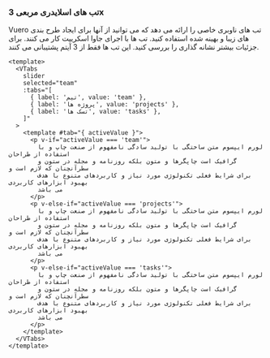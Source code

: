 ### تب های اسلایدری مربعی 3x

Vuero تب های ناوبری خاصی را ارائه می دهد که می توانید از آنها برای ایجاد طرح بندی های زیبا و بهینه شده استفاده کنید. تب ها با اجرای جاوا اسکریپت کار می کنند.
برای جزئیات بیشتر نشانه گذاری را بررسی کنید. این تب ها فقط از 3 آیتم پشتیبانی می کنند.

<!--code-->

```vue
<template>
  <VTabs
    slider
    selected="team"
    :tabs="[
      { label: 'تیم', value: 'team' },
      { label: 'پروژه ها', value: 'projects' },
      { label: 'تسک ها', value: 'tasks' },
    ]"
  >
    <template #tab="{ activeValue }">
      <p v-if="activeValue === 'team'">
        لورم ایپسوم متن ساختگی با تولید سادگی نامفهوم از صنعت چاپ و با استفاده از طراحان
        گرافیک است چاپگرها و متون بلکه روزنامه و مجله در ستون و سطرآنچنان که لازم است و
        برای شرایط فعلی تکنولوژی مورد نیاز و کاربردهای متنوع با هدف بهبود ابزارهای کاربردی
        می باشد
      </p>
      <p v-else-if="activeValue === 'projects'">
        لورم ایپسوم متن ساختگی با تولید سادگی نامفهوم از صنعت چاپ و با استفاده از طراحان
        گرافیک است چاپگرها و متون بلکه روزنامه و مجله در ستون و سطرآنچنان که لازم است و
        برای شرایط فعلی تکنولوژی مورد نیاز و کاربردهای متنوع با هدف بهبود ابزارهای کاربردی
        می باشد
      </p>
      <p v-else-if="activeValue === 'tasks'">
        لورم ایپسوم متن ساختگی با تولید سادگی نامفهوم از صنعت چاپ و با استفاده از طراحان
        گرافیک است چاپگرها و متون بلکه روزنامه و مجله در ستون و سطرآنچنان که لازم است و
        برای شرایط فعلی تکنولوژی مورد نیاز و کاربردهای متنوع با هدف بهبود ابزارهای کاربردی
        می باشد
      </p>
    </template>
  </VTabs>
</template>
```

<!--/code-->

<!--example-->

<VTabs slider selected="team" :tabs="[{ label: 'تیم', value: 'team' },{ label: 'پروژه ها', value: 'projects' },{ label: 'تسک ها', value: 'tasks' }]">
  <template #tab="{ activeValue }">
    <p v-if="activeValue === 'team'">
لورم ایپسوم متن ساختگی با تولید سادگی نامفهوم از صنعت چاپ و با استفاده از طراحان گرافیک است چاپگرها و متون بلکه روزنامه و مجله در ستون و سطرآنچنان که لازم است و برای شرایط فعلی تکنولوژی مورد نیاز و کاربردهای متنوع با هدف بهبود ابزارهای کاربردی می باشد
    </p>
    <p v-else-if="activeValue === 'projects'">
لورم ایپسوم متن ساختگی با تولید سادگی نامفهوم از صنعت چاپ و با استفاده از طراحان گرافیک است چاپگرها و متون بلکه روزنامه و مجله در ستون و سطرآنچنان که لازم است و برای شرایط فعلی تکنولوژی مورد نیاز و کاربردهای متنوع با هدف بهبود ابزارهای کاربردی می باشد
    </p>
    <p v-else-if="activeValue === 'tasks'">
لورم ایپسوم متن ساختگی با تولید سادگی نامفهوم از صنعت چاپ و با استفاده از طراحان گرافیک است چاپگرها و متون بلکه روزنامه و مجله در ستون و سطرآنچنان که لازم است و برای شرایط فعلی تکنولوژی مورد نیاز و کاربردهای متنوع با هدف بهبود ابزارهای کاربردی می باشد
    </p>
  </template>
</VTabs>

<!--/example-->
